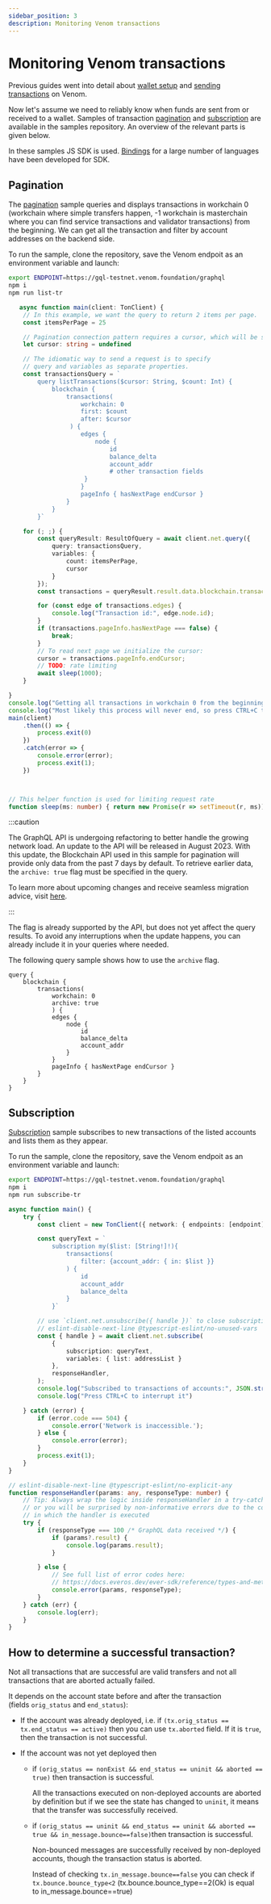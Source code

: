 ```yaml
---
sidebar_position: 3
description: Monitoring Venom transactions
---
```


# Monitoring Venom transactions

Previous guides went into detail about [wallet setup](setting-up-wallet-account.md) and [sending transactions](sending-transactions.md) on Venom. 

Now let's assume we need to reliably know when funds are sent from or received to a wallet. Samples of transaction [pagination](https://github.com/tonlabs/sdk-samples/tree/master/demo/paginate-transactions) and [subscription](https://github.com/tonlabs/sdk-samples/tree/master/demo/subscribe-transactions) are available in the samples repository. An overview of the relevant parts is given below.

In these samples JS SDK is used. [Bindings](https://docs.everos.dev/ever-sdk/#community-bindings) for a large number of languages have been developed for SDK.

## Pagination

The [pagination](https://github.com/tonlabs/sdk-samples/tree/master/demo/paginate-transactions) sample queries and displays transactions in workchain 0 (workchain where simple transfers happen, -1 workchain is masterchain where you can find service transactions and validator transactions) from the beginning. We can get all the transaction and filter by account addresses on the backend side.

To run the sample, clone the repository, save the Venom endpoit as an environment variable and launch:

```sh
export ENDPOINT=https://gql-testnet.venom.foundation/graphql
npm i
npm run list-tr
```

```typescript
   async function main(client: TonClient) {
    // In this example, we want the query to return 2 items per page.
    const itemsPerPage = 25

    // Pagination connection pattern requires a cursor, which will be set latter
    let cursor: string = undefined

    // The idiomatic way to send a request is to specify 
    // query and variables as separate properties.
    const transactionsQuery = `
        query listTransactions($cursor: String, $count: Int) {
            blockchain {
                transactions(
                    workchain: 0
                    first: $count
                    after: $cursor
                 ) {
                    edges {
                        node { 
                            id
                            balance_delta
                            account_addr
                            # other transaction fields
                     }
                    }
                    pageInfo { hasNextPage endCursor }
                }
            }
        }`

    for (; ;) {
        const queryResult: ResultOfQuery = await client.net.query({
            query: transactionsQuery,
            variables: {
                count: itemsPerPage,
                cursor
            }
        });
        const transactions = queryResult.result.data.blockchain.transactions;

        for (const edge of transactions.edges) {
            console.log("Transaction id:", edge.node.id);
        }
        if (transactions.pageInfo.hasNextPage === false) {
            break;
        }
        // To read next page we initialize the cursor:
        cursor = transactions.pageInfo.endCursor;
        // TODO: rate limiting
        await sleep(1000);
    }

}
console.log("Getting all transactions in workchain 0 from the beginning/")
console.log("Most likely this process will never end, so press CTRL+C to interrupt it")
main(client)
    .then(() => {
        process.exit(0)
    })
    .catch(error => {
        console.error(error);
        process.exit(1);
    })



// This helper function is used for limiting request rate
function sleep(ms: number) { return new Promise(r => setTimeout(r, ms)) }
```

:::caution

  The GraphQL API is undergoing refactoring to better handle the growing network load. An update to the API will be released in August 2023. With this update, the Blockchain API used in this sample for pagination will provide only data from the past 7 days by default. To retrieve earlier data, the `archive: true` flag must be specified in the query.

To learn more about upcoming changes and receive seamless migration advice, visit [here](https://docs.evercloud.dev/reference/breaking-changes/migration-guides/graphql-api-1.0-migration).

:::

The flag is already supported by the API, but does not yet affect the query results. To avoid any interruptions when the update happens, you can already include it in your queries where needed.

The following query sample shows how to use the `archive` flag.

```
query {
    blockchain {
        transactions(
            workchain: 0
            archive: true
            ) {
            edges {
                node { 
                    id
                    balance_delta
                    account_addr
                }
            }
            pageInfo { hasNextPage endCursor }
        }
    }
}
```

## Subscription

[Subscription](https://github.com/tonlabs/sdk-samples/tree/master/demo/subscribe-transactions) sample subscribes to new transactions of the listed accounts and lists them as they appear.

To run the sample, clone the repository, save the Venom endpoit as an environment variable and launch:

```sh
export ENDPOINT=https://gql-testnet.venom.foundation/graphql
npm i
npm run subscribe-tr
```

```typescript
async function main() {
    try {
        const client = new TonClient({ network: { endpoints: [endpoint] } })

        const queryText = `
            subscription my($list: [String!]!){
                transactions(
                    filter: {account_addr: { in: $list }}
                ) {
                    id
                    account_addr
                    balance_delta
                }
            }`

        // use `client.net.unsubscribe({ handle })` to close subscription
        // eslint-disable-next-line @typescript-eslint/no-unused-vars
        const { handle } = await client.net.subscribe(
            {
                subscription: queryText,
                variables: { list: addressList }
            },
            responseHandler,
        );
        console.log("Subscribed to transactions of accounts:", JSON.stringify(addressList))
        console.log("Press CTRL+C to interrupt it")

    } catch (error) {
        if (error.code === 504) {
            console.error('Network is inaccessible.');
        } else {
            console.error(error);
        }
        process.exit(1);
    }
}

// eslint-disable-next-line @typescript-eslint/no-explicit-any
function responseHandler(params: any, responseType: number) {
    // Tip: Always wrap the logic inside responseHandler in a try-catch block
    // or you will be surprised by non-informative errors due to the context
    // in which the handler is executed
    try {
        if (responseType === 100 /* GraphQL data received */) {
            if (params?.result) {
                console.log(params.result);
            }

        } else {
            // See full list of error codes here:
            // https://docs.everos.dev/ever-sdk/reference/types-and-methods/mod_net#neterrorcode
            console.error(params, responseType);
        }
    } catch (err) {
        console.log(err);
    }
}
```

## How to determine a successful transaction?

Not all transactions that are successful are valid transfers and not all transactions that are aborted actually failed. 

It depends on the account state before and after the transaction (fields `orig_status` and `end_status`):

- If the account was already deployed, i.e. if `(tx.orig_status == tx.end_status == active)` then you can use `tx.aborted` field. If it is `true`, then the transaction is not successful.

- If the account was not yet deployed then

  -  if `(orig_status == nonExist && end_status == uninit && aborted == true)` then transaction is successful.

        All the transactions executed on non-deployed accounts are aborted by definition but if we see the state has changed to `uninit`, it means that the transfer was successfully received.

  - if `(orig_status == uninit && end_status == uninit && aborted == true && in_message.bounce==false)`then transaction is successful.

       Non-bounced messages are successfully received by non-deployed accounts, though the transaction status is aborted.

       Instead of checking `tx.in_message.bounce==false` you can check if `tx.bounce.bounce_type<2` (tx.bounce.bounce_type==2(Ok) is equal to in_message.bounce==true)